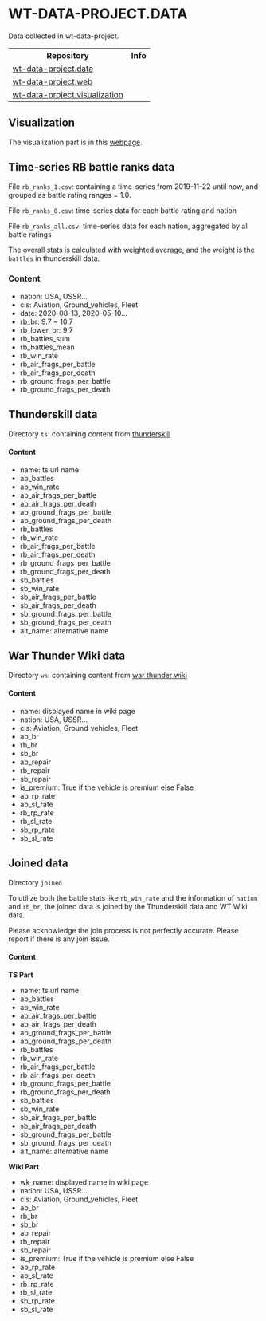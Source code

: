 # WT-DATA-PROJECT.DATA
Data collected in wt-data-project.

<table>
    <tr>
        <th>Repository</th>
        <th>Info</th>
    </tr>
    <tr>
        <td><a href="https://github.com/ControlNet/wt-data-project.data">wt-data-project.data</a></td>
        <td>
            <img src="https://img.shields.io/github/forks/ControlNet/wt-data-project.data?style=flat-square" alt="">
            <img src="https://img.shields.io/github/stars/ControlNet/wt-data-project.data?style=flat-square" alt="">
            <img src="https://img.shields.io/github/last-commit/ControlNet/wt-data-project.data/master?style=flat-square" alt="">
        </td>
    </tr>
    <tr>
        <td><a href="https://github.com/ControlNet/wt-data-project.web">wt-data-project.web</a></td>
        <td>
            <img src="https://img.shields.io/github/forks/ControlNet/wt-data-project.web?style=flat-square" alt="">
            <img src="https://img.shields.io/github/stars/ControlNet/wt-data-project.web?style=flat-square" alt="">
            <img src="https://img.shields.io/github/last-commit/ControlNet/wt-data-project.web?style=flat-square" alt="">
            <img src="https://img.shields.io/website?style=flat-square&up_message=online&url=https%3A%2F%2Fwt.controlnet.space" alt="">
        </td>
    </tr>
    <tr>
        <td><a href="https://github.com/ControlNet/wt-data-project.visualization">wt-data-project.visualization</a></td>
        <td>
            <img src="https://img.shields.io/github/forks/ControlNet/wt-data-project.visualization?style=flat-square" alt="">
            <img src="https://img.shields.io/github/stars/ControlNet/wt-data-project.visualization?style=flat-square" alt="">
            <img src="https://img.shields.io/github/last-commit/ControlNet/wt-data-project.visualization/master?style=flat-square" alt="">
        </td>
    </tr>
</table>

## Visualization
The visualization part is in this [webpage](https://wt.controlnet.space).

## Time-series RB battle ranks data
File `rb_ranks_1.csv`: containing a time-series from 2019-11-22 until now, and grouped as battle rating ranges = 1.0.

File `rb_ranks_0.csv`: time-series data for each battle rating and nation

File `rb_ranks_all.csv`: time-series data for each nation, aggregated by all battle ratings

The overall stats is calculated with weighted average, and the weight is the `battles` in thunderskill data.

### Content
 * nation: USA, USSR...
 * cls: Aviation, Ground_vehicles, Fleet
 * date: 2020-08-13, 2020-05-10...
 * rb_br: 9.7 ~ 10.7
 * rb_lower_br: 9.7
 * rb_battles_sum 
 * rb_battles_mean 
 * rb_win_rate 
 * rb_air_frags_per_battle 
 * rb_air_frags_per_death 
 * rb_ground_frags_per_battle 
 * rb_ground_frags_per_death

## Thunderskill data
Directory `ts`: containing content from [thunderskill](http://thunderskill.com/en)

#### Content
 * name: ts url name
 * ab_battles 
 * ab_win_rate 
 * ab_air_frags_per_battle 
 * ab_air_frags_per_death 
 * ab_ground_frags_per_battle 
 * ab_ground_frags_per_death 
 * rb_battles 
 * rb_win_rate 
 * rb_air_frags_per_battle 
 * rb_air_frags_per_death 
 * rb_ground_frags_per_battle 
 * rb_ground_frags_per_death 
 * sb_battles 
 * sb_win_rate 
 * sb_air_frags_per_battle 
 * sb_air_frags_per_death 
 * sb_ground_frags_per_battle 
 * sb_ground_frags_per_death 
 * alt_name: alternative name

## War Thunder Wiki data
Directory `wk`: containing content from [war thunder wiki](https://wiki.warthunder.com/)

#### Content
 * name: displayed name in wiki page
 * nation: USA, USSR...
 * cls: Aviation, Ground_vehicles, Fleet
 * ab_br 
 * rb_br 
 * sb_br 
 * ab_repair
 * rb_repair 
 * sb_repair 
 * is_premium: True if the vehicle is premium else False
 * ab_rp_rate 
 * ab_sl_rate 
 * rb_rp_rate 
 * rb_sl_rate 
 * sb_rp_rate 
 * sb_sl_rate
 
## Joined data
Directory `joined`

To utilize both the battle stats like `rb_win_rate` and the information of `nation` and `rb_br`, the joined data is 
joined by the Thunderskill data and WT Wiki data.

Please acknowledge the join process is not perfectly accurate. Please report if there is any join issue.

#### Content
**TS Part**
 * name: ts url name
 * ab_battles 
 * ab_win_rate 
 * ab_air_frags_per_battle 
 * ab_air_frags_per_death 
 * ab_ground_frags_per_battle 
 * ab_ground_frags_per_death 
 * rb_battles 
 * rb_win_rate 
 * rb_air_frags_per_battle 
 * rb_air_frags_per_death 
 * rb_ground_frags_per_battle 
 * rb_ground_frags_per_death 
 * sb_battles 
 * sb_win_rate 
 * sb_air_frags_per_battle 
 * sb_air_frags_per_death 
 * sb_ground_frags_per_battle 
 * sb_ground_frags_per_death 
 * alt_name: alternative name

**Wiki Part**
 * wk_name: displayed name in wiki page
 * nation: USA, USSR...
 * cls: Aviation, Ground_vehicles, Fleet
 * ab_br 
 * rb_br 
 * sb_br 
 * ab_repair 
 * rb_repair 
 * sb_repair 
 * is_premium: True if the vehicle is premium else False
 * ab_rp_rate 
 * ab_sl_rate 
 * rb_rp_rate 
 * rb_sl_rate 
 * sb_rp_rate 
 * sb_sl_rate
